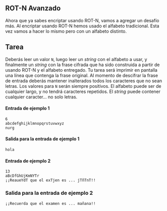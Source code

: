 ## ROT-N Avanzado  

Ahora que ya sabes encriptar usando ROT-N, vamos a agregar un desafío más.
Al encriptar usando ROT-N hemos usado el alfabeto tradicional. Esta vez vamos a hacer lo mismo pero con un alfabeto distinto.

## Tarea

Deberás leer un valor `N`, luego leer un _string_ con el alfabeto a usar, y finalmente un _string_ con la frase cifrada que ha sido construida a partir de usando ROT-N y el alfabeto entregado. Tu tarea será imprimir en pantalla una línea que contenga la frase original. Al momento de descifrar la frase de entrada deberás mantener inalterados todos los caracteres que no sean letras. Los valores para `N` serán siempre positivos. El alfabeto puede ser de cualquier largo, y no tendrá caracteres repetidos. El _string_ puede contener cualquier caracter... no solo letras.

#### Entrada de ejemplo 1
```
6
abcdefghijklmnopqrstuvwxyz
nurg
```
#### Salida para la entrada de ejemplo 1
```
hola
```

#### Entrada de ejemplo 2
```
13
aBcDfGhUjKmNYTr
¡¡ReaueYdT que el exTjen es ... jTñTnT!!
```

### Salida para la entrada de ejemplo 2
```
¡¡Recuerda que el examen es ... mañana!!
```


